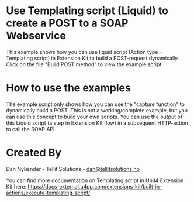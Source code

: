 # Use Templating script (Liquid) to create a POST to a SOAP Webservice

This example shows how you can use liquid script (Action type = Templating script) in Extension Kit to build a POST-request dynamically.
Click on the file "Build POST method" to view the example script.

# How to use the examples

The example script only shows how you can use the "capture function" to dynamically build a POST.
This is not a working/complete example, but you can use this concept to build your own scripts.
You can use the output of this Liquid script (a step in Extension Kit flow) in a subsequent HTTP-action to call the SOAP API.

# Created By
Dan Nylænder - Tellit Solutions - dan@tellitsolutions.no

You can find more documentation on Templating script in Unit4 Extension Kit here: 
https://docs-external.u4pp.com/extensions-kit/built-in-actions/execute-templating-script/ 
